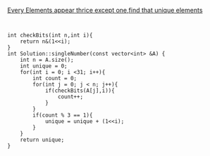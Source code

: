 [Every Elements appear thrice except one,find that unique elements](https://www.scaler.com/academy/mentee-dashboard/class/34480/assignment/problems/195?navref=cl_tt_lst_nm)

```


int checkBits(int n,int i){
    return n&(1<<i);
}
int Solution::singleNumber(const vector<int> &A) {
    int n = A.size();
    int unique = 0;
    for(int i = 0; i <31; i++){
        int count = 0;
        for(int j = 0; j < n; j++){
            if(checkBits(A[j],i)){
                count++;
            }
        }
        if(count % 3 == 1){
            unique = unique + (1<<i);
        }
    }
    return unique;
}



```

